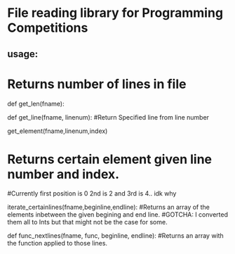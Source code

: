 File reading library for Programming Competitions
======

usage:
-------------


# Returns number of lines in file
def get_len(fname):


def get_line(fname, linenum):
#Return Specified line from line number



get_element(fname,linenum,index)
# Returns certain element given line number and index.
#Currently first position is 0 2nd is 2 and 3rd is 4.. idk why


iterate_certainlines(fname,beginline,endline):
#Returns an array of the elements inbetween the given begining and end line.
#GOTCHA: I converted them all to Ints but that might not be the case for some.


def func_nextlines(fname, func, beginline, endline):
#Returns an array with the function applied to those lines.

